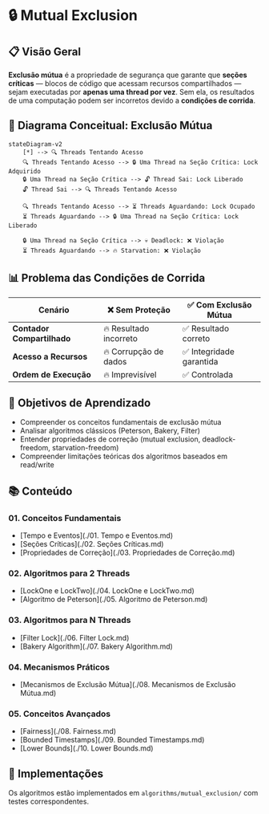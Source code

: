 # 🔒 Mutual Exclusion

## 📋 Visão Geral

**Exclusão mútua** é a propriedade de segurança que garante que **seções críticas** — blocos de código que acessam recursos compartilhados — sejam executadas por **apenas uma thread por vez**. Sem ela, os resultados de uma computação podem ser incorretos devido a **condições de corrida**.

## 🎨 Diagrama Conceitual: Exclusão Mútua

```mermaid
stateDiagram-v2
    [*] --> 🔍 Threads Tentando Acesso
    🔍 Threads Tentando Acesso --> 🔒 Uma Thread na Seção Crítica: Lock Adquirido
    🔒 Uma Thread na Seção Crítica --> 🔓 Thread Sai: Lock Liberado
    🔓 Thread Sai --> 🔍 Threads Tentando Acesso
    
    🔍 Threads Tentando Acesso --> ⏳ Threads Aguardando: Lock Ocupado
    ⏳ Threads Aguardando --> 🔒 Uma Thread na Seção Crítica: Lock Liberado
    
    🔒 Uma Thread na Seção Crítica --> 💀 Deadlock: ❌ Violação
    ⏳ Threads Aguardando --> 🔥 Starvation: ❌ Violação
```

## 📊 Problema das Condições de Corrida

| Cenário | ❌ Sem Proteção | ✅ Com Exclusão Mútua |
|---------|-----------------|----------------------|
| **Contador Compartilhado** | 🔥 Resultado incorreto | ✅ Resultado correto |
| **Acesso a Recursos** | 🔥 Corrupção de dados | ✅ Integridade garantida |
| **Ordem de Execução** | 🔥 Imprevisível | ✅ Controlada |

## 🎯 Objetivos de Aprendizado

- Compreender os conceitos fundamentais de exclusão mútua
- Analisar algoritmos clássicos (Peterson, Bakery, Filter)
- Entender propriedades de correção (mutual exclusion, deadlock-freedom, starvation-freedom)
- Compreender limitações teóricas dos algoritmos baseados em read/write

## 📚 Conteúdo

### 01. Conceitos Fundamentais
- [Tempo e Eventos](./01. Tempo e Eventos.md)
- [Seções Críticas](./02. Seções Críticas.md)
- [Propriedades de Correção](./03. Propriedades de Correção.md)

### 02. Algoritmos para 2 Threads
- [LockOne e LockTwo](./04. LockOne e LockTwo.md)
- [Algoritmo de Peterson](./05. Algoritmo de Peterson.md)

### 03. Algoritmos para N Threads
- [Filter Lock](./06. Filter Lock.md)
- [Bakery Algorithm](./07. Bakery Algorithm.md)

### 04. Mecanismos Práticos
- [Mecanismos de Exclusão Mútua](./08. Mecanismos de Exclusão Mútua.md)

### 05. Conceitos Avançados
- [Fairness](./08. Fairness.md)
- [Bounded Timestamps](./09. Bounded Timestamps.md)
- [Lower Bounds](./10. Lower Bounds.md)

## 🔧 Implementações

Os algoritmos estão implementados em `algorithms/mutual_exclusion/` com testes correspondentes. 